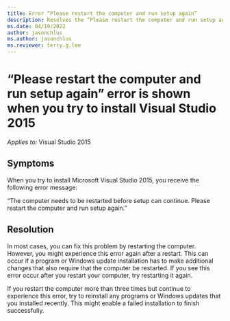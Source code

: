```yaml
---
title: Error “Please restart the computer and run setup again”
description: Resolves the “Please restart the computer and run setup again” error.
ms.date: 04/19/2022
author: jasonchlus
ms.author: jasonchlus
ms.reviewer: terry.g.lee
---
```


# “Please restart the computer and run setup again” error is shown when you try to install Visual Studio 2015

_Applies to:_&nbsp;Visual Studio 2015

## Symptoms

When you try to install Microsoft Visual Studio 2015, you receive the following error message:

“The computer needs to be restarted before setup can continue. Please restart the computer and run setup again.”

## Resolution

In most cases, you can fix this problem by restarting the computer. However, you might experience this error again after a restart. This can occur if a program or Windows update installation has to make additional changes that also require that the computer be restarted. If you see this error occur after you restart your computer, try restarting it again.

If you restart the computer more than three times but continue to experience this error, try to reinstall any programs or Windows updates that you installed recently. This might enable a failed installation to finish successfully.
